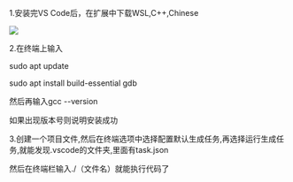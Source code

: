 1.安装完VS Code后，在扩展中下载WSL,C++,Chinese

![](https://cdn.nlark.com/yuque/0/2025/png/61411083/1759907574330-563cb049-06a3-4306-a733-69f346557742.png)

2.在终端上输入

sudo apt update

sudo apt install build-essential gdb

然后再输入gcc --version

如果出现版本号则说明安装成功

3.创建一个项目文件,然后在终端选项中选择配置默认生成任务,再选择运行生成任务,就能发现.vscode的文件夹,里面有task.json 

然后在终端栏输入./（文件名）就能执行代码了



